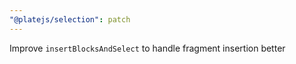 ```yaml
---
"@platejs/selection": patch
---
```


Improve `insertBlocksAndSelect` to handle fragment insertion better
